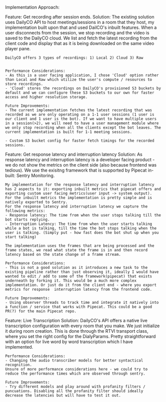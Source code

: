 Implementation Approach:

Feature: Get recording after session ends.
Solution:
    The existing solution uses DailyCO API to host meetings/sessions in a room that they host, my implementation built upon that and used DailCO's inbuilt features. When a user disconnects from the session, we stop recording and the video is saved to the DailyCO cloud. We list and fetch the latest recording from the client code and display that as it is being downloaded on the same video player pane.

    DailyCO offers 3 types of recordings: 1) Local 2) Cloud 3) Raw

    
    Performance Considerations:
    - As this is a user facing application, I chose 'Cloud' option rather than Local and Raw which utilize the user's compute / resources to store recordings.
    - 'Cloud' stores the recordings on DailyCO's provisioned S3 buckets by default and we can configure these S3 buckets to our own for faster access and higher resolution storage.

    Future Improvements:
    - The current implementation fetches the latest recording that was recorded as we are only operating on a 1-1 user sessions (1 user is our client and 1 user is the bot). If we want to have multiple users in a session(>2), we will need to have a user management module where we only stop recording when all the clients except the bot leaves. The current implementation is built for 1-1 meeting sessions.

    - Custom S3 bucket config for faster fetch timings for the recorded sessions.


Feature: Get response latency and interruption latency
Solution:
    As response latency and interruption latency is a developer facing product - we do not show the metrics on the client side (also because frontend was tedious). We use the exisitng framework that is supported by Pipecat in-built: Sentry Monitoring.

    My implementation for the response latency and interruption latency has 2 aspects to it: exporting inbuilt metrics that pipecat offers and exporting custom user facing metrics(user input -> system output).
    For the inbuilt metrics the implementation is pretty simple and is natively exported to Sentry.
    For the response latency and interruption latency we capture the following metrics:
    - Response latency: The time from when the user stops talking till the bot starts replying.
    - Interruption Latency: The time from when the user starts talking while a bot is talking, till the time the bot stops talking when the user is talking. (Simply put - how fast does the bot shut up when you start talking)

    The implementation uses the frames that are being processed and the frame states, we read what state the frame is in and then record latency based on the state change of a frame stream.

    Performance Considerations:
    - This is not a good solution as it introduces a new task to the existing pipeline rather than just observing it, ideally I would have wanted to edit / add to some of the framework(pipecat) that exists underneath by forking it. This would be a much more complex implementation. Or just do it from the client end - where you export metrics for response  interruption latency from the frontend code.

    Future Improvements:
    - Using observer threads to track time and integrate it natively into a function / service that works with Pipecat. This could be a good PR(?) for the main Pipecat repo.

Feature: Live Transcription
Solution:
    DailyCO's API offers a native live transcription configuration with every room that you make. We just initialize it during room creation. This is done through the RTVI transport class, where you set the right config for the DialyParams. Pretty straightforward with an option for live word by word transcription which I have implemented.

    Performance Considerations:
    - Changing the audio transcriber models for better syntactical recognition.
    Unsure of more performance considerations here - we could try to reduce the performance times which are observed through sentry.

    Future Improvements:
    - Try different models and play around with profanity filters / puncuations. Disabling all the profanity filter should ideally decrease the latencies but will have to test it out.